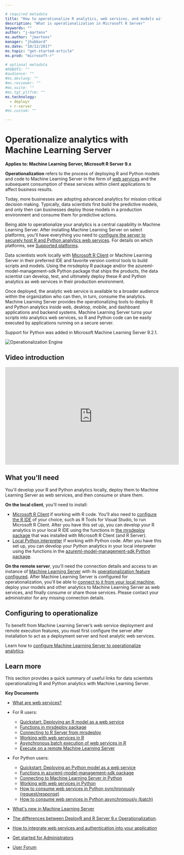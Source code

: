 ```yaml
---

# required metadata
title: "How to operationalize R analytics, web services, and models with Microsoft R Server - Machine Learning Server "
description: "What is operationalization in Microsoft R Server"
keywords: ""
author: "j-martens"
ms.author: "jmartens"
manager: "jhubbard"
ms.date: "10/12/2017"
ms.topic: "get-started-article"
ms.prod: "microsoft-r"

# optional metadata
#ROBOTS: ""
#audience: ""
#ms.devlang: ""
#ms.reviewer: ""
#ms.suite: ""
#ms.tgt_pltfrm: ""
ms.technology:
  - deployr
  - r-server
#ms.custom: ""

---
```


# Operationalize analytics with Machine Learning Server

**Applies to: Machine Learning Server, Microsoft R Server 9.x**  

**Operationalization** refers to the process of deploying R and Python models and code to Machine Learning Server in the form of [web services](/operationalize/concept-what-are-web-services.md) and the subsequent consumption of these services within client applications to affect business results.

Today, more businesses are adopting advanced analytics for mission critical decision making. Typically, data scientists first build the predictive models, and only then can businesses deploy those models in a production environment and consume them for predictive actions. 

Being able to operationalize your analytics is a central capability in Machine Learning Server. After installing Machine Learning Server on select platforms, you'll have everything you need to [configure the server to securely host R and Python analytics web services](/operationalize/configure-start-for-administrators.md#configure-server-for-operationalization).  For details on which platforms, see [Supported platforms](/operationalize/configure-start-for-administrators.md#supported-platforms).

Data scientists work locally with [Microsoft R Client](/r-client/what-is-microsoft-r-client.md) or Machine Learning Server in their preferred IDE and favorite version control tools to build scripts and models. Using the mrsdeploy R package and/or the azureml-model-management-sdk Python package that ships the products, the data scientist can develop, test, and ultimately deploy these R and Python analytics as web services in their production environment. 

Once deployed, the analytic web service is available to a broader audience within the organization who can then, in turn, consume the analytics. Machine Learning Server provides the operationalizing tools to deploy R and Python analytics inside web, desktop, mobile, and dashboard applications and backend systems. Machine Learning Server turns your scripts into analytics web services, so R and Python code can be easily executed by applications running on a secure server.

Support for Python was added in Microsoft Machine Learning Server 9.2.1.

![Operationalization Engine](/operationalize/media/concept-operationalize-deploy-consume/data-scientist-easy-deploy.png) 

## Video introduction

<div align="center"><iframe width="560" height="315" src="https://www.youtube.com/embed/7i19-s9mxJU" frameborder="0" allowfullscreen></iframe></div>

## What you'll need

You'll develop your R and Python analytics locally, deploy them to Machine Learning Server as web services, and then consume or share them.

**On the local client**, you'll need to install:
+ [Microsoft R Client](/r-client/what-is-microsoft-r-client.md) if working with R code.  You'll also need to [configure the R IDE](https://msdn.microsoft.com/en-us/microsoft-r/r-client-get-started#step-2-configure-your-ide) of your choice, such as R Tools for Visual Studio, to run Microsoft R Client.  After you have this set up, you can develop your R analytics in your local R IDE using the functions in [the mrsdeploy package](/r-reference/mrsdeploy/mrsdeploy-package.md) that was installed with Microsoft R Client (and R Server). 
+ [Local Python interpreter](/install/python-libraries-interpreter.md) if working with Python code.  After you have this set up, you can develop your Python analytics in your local interpreter using the functions in the [azureml-model-management-sdk Python package](/python-reference/azureml-model-management-sdk/azureml-model-management-sdk.md).

**On the remote server**, you'll need the connection details and access to an instance of [Machine Learning Server](/what-is-microsoft-r-server.md) with its [operationalization feature configured](/operationalize/configure-start-for-administrators.md#configure-server-for-operationalization). After Machine Learning Server is configured for operationalization, you'll be able to [connect to it from your local machine](/operationalize/how-to-connect-log-in-with-mrsdeploy.md), deploy your models and other analytics to Machine Learning Server as web services, and finally consume or share those services. Please contact your administrator for any missing connection details.

## Configuring to operationalize

To benefit from Machine Learning Server’s web service deployment and remote execution features, you must first configure the server after installation to act as a deployment server and host analytic web services. 

Learn how to [configure Machine Learning Server to operationalize analytics](/operationalize/configure-start-for-administrators.md#configure-server-for-operationalization).

## Learn more

This section provides a quick summary of useful links for data scientists operationalizing R and Python analytics with Machine Learning Server.

**Key Documents**
+ [What are web services?](/operationalize/concept-what-are-web-services.md)

+ For R users:
    + [Quickstart: Deploying an R model as a web service](/operationalize/quickstart-publish-r-web-service.md)
    + [Functions in mrsdeploy package](/r-reference/mrsdeploy/mrsdeploy-package.md)
    + [Connecting to R Server from mrsdeploy](/operationalize/how-to-connect-log-in-with-mrsdeploy.md)
    + [Working with web services in R](/operationalize/how-to-deploy-web-service-publish-manage-in-r.md)
    + [Asynchronous batch execution of web services in R](/operationalize/how-to-consume-web-service-asynchronously-batch.md)
    + [Execute on a remote Machine Learning Server](/r/how-to-execute-code-remotely.md)

+ For Python users:
    + [Quickstart: Deploying an Python model as a web service](/operationalize/python/quickstart-deploy-python-web-service.md)
    + [Functions in azureml-model-management-sdk package](/python-reference/azureml-model-management-sdk/azureml-model-management-sdk.md)    
    + [Connecting to Machine Learning Server in Python](/operationalize/python/how-to-authenticate-in-python.md)    
    + [Working with web services in Python](/operationalize/python/how-to-deploy-manage-web-services.md)    
    + [How to consume web services in Python synchronously (request/response)](/operationalize/python/how-to-consume-web-services.md)    
    + [How to consume web services in Python asynchronously (batch)](/operationalize/python/how-to-consume-web-services-async.md)    
 
+ [What's new in Machine Learning Server](whats-new-in-r-server.md)

+ [The differences between DeployR and R Server 9.x Operationalization](https://blogs.msdn.microsoft.com/rserver/2017/05/11/1885/).

+ [How to integrate web services and authentication into your application](/operationalize/how-to-build-api-clients-from-swagger-for-app-integration.md)

+ [Get started for Administrators](/operationalize/configure-start-for-administrators.md)

+ [User Forum](https://social.msdn.microsoft.com/Forums/en-US/home?forum=microsoftr)